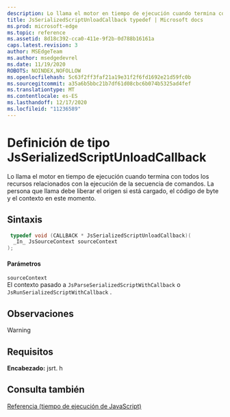 ```yaml
---
description: Lo llama el motor en tiempo de ejecución cuando termina con todos los recursos relacionados con la ejecución de la secuencia de comandos. La persona que llama debe liberar el origen si está cargado, el código de byte y el contexto en este momento.
title: JsSerializedScriptUnloadCallback typedef | Microsoft docs
ms.prod: microsoft-edge
ms.topic: reference
ms.assetid: 8d18c392-cca0-411e-9f2b-0d788b16161a
caps.latest.revision: 3
author: MSEdgeTeam
ms.author: msedgedevrel
ms.date: 11/19/2020
ROBOTS: NOINDEX,NOFOLLOW
ms.openlocfilehash: 5c63f2ff3faf21a19e31f2f6fd1692e21d59fc0b
ms.sourcegitcommit: a35a6b5bbc21b7df61d08cbc6b074b5325ad4fef
ms.translationtype: MT
ms.contentlocale: es-ES
ms.lasthandoff: 12/17/2020
ms.locfileid: "11236589"
---
```

# Definición de tipo JsSerializedScriptUnloadCallback

Lo llama el motor en tiempo de ejecución cuando termina con todos los recursos relacionados con la ejecución de la secuencia de comandos. La persona que llama debe liberar el origen si está cargado, el código de byte y el contexto en este momento.  
  
## Sintaxis  
  
```cpp  
 typedef void (CALLBACK * JsSerializedScriptUnloadCallback)(  
  _In_ JsSourceContext sourceContext  
);  
```  
  
#### Parámetros  
 `sourceContext`  
 El contexto pasado a `JsParseSerializedScriptWithCallback` o `JsRunSerializedScriptWithCallback` .  
  
## Observaciones  
  
> [!WARNING]
## Requisitos  
 **Encabezado:** jsrt. h  
  
## Consulta también  
 [Referencia (tiempo de ejecución de JavaScript)](../chakra-hosting/reference-javascript-runtime.md)

